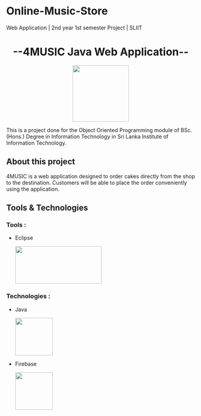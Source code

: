 # Online-Music-Store
Web Application |  2nd year 1st semester Project | SLIIT


<h1 align="center">--4MUSIC Java Web Application--</h1>

<p align="center">
 
  <img src="https://user-images.githubusercontent.com/87439553/143580939-5d2e3c06-8c5e-4397-a764-8c9d82c8060f.png" width="150" height="150"/>
</p>
<p>

  
  This is a project done for the Object Oriented Programming module of BSc.(Hons.) Degree in Information Technology in Sri Lanka Institute of Information Technology.
  
  </p>
  
  <h2>About this project</h2>
  4MUSIC is a web application designed to order cakes directly from the shop to the destination. Customers will be able to place the order conveniently using the application.
  
  <h2>Tools & Technologies</h2>
  
  <h3>Tools :</h3>
  
  - Eclipse
   
      <img src="https://www.pngkit.com/png/detail/346-3466362_eclipse-logo-eclipse-logo-transparent.png" width="230" height="100"/>
  
  <h3>Technologies :</h3>
    
  - Java
   
     <img src="https://user-images.githubusercontent.com/87439553/134557502-c829daaf-5554-42ed-b0a1-84f24b8ceedd.png" width="100" height="100"/>
  
  
  
  - Firebase
  
     <img src="https://icon2.cleanpng.com/20180609/ryh/kisspng-firebase-cloud-messaging-google-cloud-messaging-api-as-a-service-5b1bf782ac0ca2.2103995315285594907047.jpg"        width="100" height="100"/>



